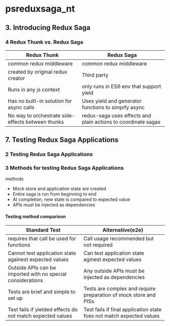 # psreduxsaga_nt

## 3. Introducing Redux Saga
### 4 Redux Thunk vs. Redux Saga
Redux Thunk | Redux Saga
---|---
common redux middleware| common redux middleware
created by original redux creator|Third party
Runs in any js context|only runs in ES6 env that support yield
Has no built-in solution for async calls|Uses yield and generator functions to simpify async
No way to orchestrate side-effects between thunks| redux-saga uses effects and plain actions to coordinate sagas



## 7. Testing Redux Saga Applications
### 2 Testing Redux Saga Applications

### 3 Methods for testing Redux Saga Applications
methods
- Mock store and application state are created
- Entire saga is run from beginning to end
- At completion, new state is compared to expected value
- APIs must be injected as dependencies


#### Testing method comparison

Standard Test | Alternative(e2e)
---|---
requires that call be used for functions|Call usage recommended but not required
Cannot test application state againest expected values|Can test application state aginest expected values
Outside APIs can be imported with no special considerations|Any outside APIs must be injected as dependencies
Tests are brief and simple to set up|Tests are complex and require preparation of mock store and PISs
Test fails if yielded effects do not match expected values| Test fails if final application state foes not match expected values





